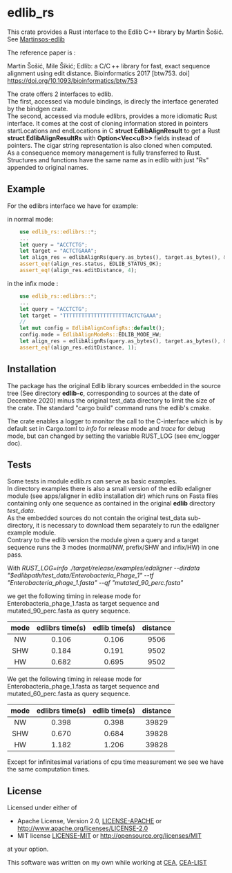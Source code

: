 # edlib_rs

This crate provides a Rust interface to the Edlib C++ library by Martin Šošić. See [Martinsos-edlib](https://github.com/Martinsos/edlib)

The reference paper is :

Martin Šošić, Mile Šikić; Edlib: a C/C ++ library for fast, exact sequence alignment using edit distance. Bioinformatics 2017 [btw753. doi] <https://doi.org/10.1093/bioinformatics/btw753>

The crate offers 2 interfaces to edlib.  
The first, accessed via module bindings, is direcly the interface generated by the bindgen crate.  
The second, accessed via module edlibrs, provides a more idiomatic Rust interface. It comes at the cost of cloning information stored in pointers startLocations and endLocations in C **struct EdlibAlignResult** to get a Rust **struct EdlibAlignResultRs** with **Option<Vec\<u8\>>** fields instead of pointers. The cigar string representation is also cloned when computed.  
As a consequence memory management is fully transferred to Rust.  
Structures and functions have the same name as in edlib with just "Rs" appended to original names.

## Example

For the edlibrs interface we have for example:

in normal mode:

```rust
    use edlib_rs::edlibrs::*;
    ...
    let query = "ACCTCTG";
    let target = "ACTCTGAAA";
    let align_res = edlibAlignRs(query.as_bytes(), target.as_bytes(), &EdlibAlignConfigRs::default());
    assert_eq!(align_res.status, EDLIB_STATUS_OK);
    assert_eq!(align_res.editDistance, 4);
```

in the infix mode :

```rust
    use edlib_rs::edlibrs::*;
    ...
    let query = "ACCTCTG";
    let target = "TTTTTTTTTTTTTTTTTTTTTACTCTGAAA";
    //
    let mut config = EdlibAlignConfigRs::default();
    config.mode = EdlibAlignModeRs::EDLIB_MODE_HW;
    let align_res = edlibAlignRs(query.as_bytes(), target.as_bytes(), &config);
    assert_eq!(align_res.editDistance, 1);
```

## Installation

The package has the original Edlib library sources embedded in the source tree (See directory **edlib-c**, corresponding to sources at the date of Decembre 2020)
minus the original test_data directory to limit the size of the crate.
The standard "cargo build" command runs the edlib's cmake.  
  
The crate enables a logger to monitor the call to the C-interface which is by default set in Cargo.toml to *info* for release mode and *trace* for debug mode, but can changed by setting the variable RUST_LOG (see env_logger doc).

## Tests

Some tests in module edlib.rs can serve as basic examples.  
In directory examples there is also a small version of the edlib edaligner module (see apps/aligner in edlib installation dir) which runs on Fasta files containing only one sequence as contained in the original **edlib** directory *test_data*.  
As the embedded sources do not contain the original test_data sub-directory, it is necessary to download them separately to run the edaligner example module.  
Contrary to the edlib version the module given a query and a target sequence runs the 3 modes (normal/NW, prefix/SHW and infix/HW) in one pass.

With *RUST_LOG=info ./target/release/examples/edaligner --dirdata  "$edlibpath/test_data/Enterobacteria_Phage_1" --tf "Enterobacteria_phage_1.fasta" --qf "mutated_90_perc.fasta"*

we get the following timing in release mode for Enterobacteria_phage_1.fasta as target sequence  and  mutated_90_perc.fasta as query sequence.

| mode    | edlibrs time(s) | edlib time(s) |  distance |
|  :---:  |     :---:       |  :------:     |  :----:   |
|  NW     |     0.106       |  0.106        |  9506     |
|  SHW    |     0.184       |  0.191        |  9502     |
|  HW     |     0.682       |  0.695        |  9502     |

We get the following timing in release mode for Enterobacteria_phage_1.fasta as target sequence  and  mutated_60_perc.fasta as query sequence.

| mode    | edlibrs time(s) | edlib time(s) |  distance |
|  :---:  |     :---:       |  :------:     |  :----:   |
|  NW     |     0.398       |  0.398        |  39829    |
|  SHW    |     0.670       |  0.684        |  39828    |
|  HW     |     1.182       |  1.206        |  39828    |

Except for infinitesimal variations of cpu time measurement we see we have the same computation times.

## License

Licensed under either of

* Apache License, Version 2.0, [LICENSE-APACHE](LICENSE-APACHE) or <http://www.apache.org/licenses/LICENSE-2.0>
* MIT license [LICENSE-MIT](LICENSE-MIT) or <http://opensource.org/licenses/MIT>

at your option.

This software was written on my own while working at [CEA](http://www.cea.fr/), [CEA-LIST](http://www-list.cea.fr/en/)
